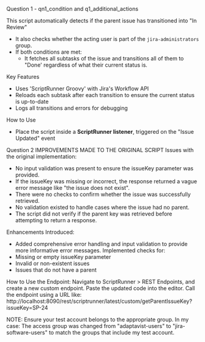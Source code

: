 Question 1 - qn1_condition and q1_additional_actions

This script automatically detects if the parent issue has transitioned into "In Review"

- It also checks whether the acting user is part of the `jira-administrators` group.
- If both conditions are met:
  - It fetches all subtasks of the issue and transitions all of them to "Done' regardless of what their current status is.

Key Features

- Uses 'ScriptRunner Groovy' with Jira's Workflow API
- Reloads each subtask after each transition to ensure the current status is up-to-date
- Logs all transitions and errors for debugging

How to Use

- Place the script inside a **ScriptRunner listener**, triggered on the "Issue Updated" event

Question 2
IMPROVEMENTS MADE TO THE ORIGINAL SCRIPT
Issues with the original implementation:

- No input validation was present to ensure the issueKey parameter was provided.
- If the issueKey was missing or incorrect, the response returned a vague error message like "the issue does not exist".
- There were no checks to confirm whether the issue was successfully retrieved.
- No validation existed to handle cases where the issue had no parent.
- The script did not verify if the parent key was retrieved before attempting to return a response.

Enhancements Introduced:

- Added comprehensive error handling and input validation to provide more informative error messages.
  Implemented checks for:
- Missing or empty issueKey parameter
- Invalid or non-existent issues
- Issues that do not have a parent

How to Use the Endpoint:
Navigate to ScriptRunner > REST Endpoints, and create a new custom endpoint.
Paste the updated code into the editor.
Call the endpoint using a URL like:
http://localhost:8090/rest/scriptrunner/latest/custom/getParentIssueKey?issueKey=SP-24

NOTE: Ensure your test account belongs to the appropriate group.
In my case: The access group was changed from "adaptavist-users" to "jira-software-users" to match the groups that include my test account.
